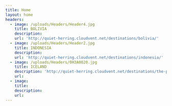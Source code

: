 ```yaml
---
title: Home
layout: home
headers:
  - image: /uploads/Headers/Header4.jpg
    title: BOLIVIA
    description:
    url: 'http://quiet-herring.cloudvent.net/destinations/bolivia/'
  - image: /uploads/Headers/Header2.jpg
    title: INDONESIA
    description:
    url: 'http://quiet-herring.cloudvent.net/destinations/indonesia/'
  - image: /uploads/Headers/0H3A0020.jpg
    title: ICELAND
    description: 'http://quiet-herring.cloudvent.net/destinations/the-philippines/'
    url:
  - image:
    title:
    description:
    url:
---
```



